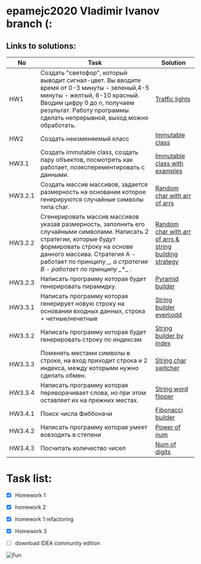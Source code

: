 # epamejc2020 Vladimir Ivanov branch (:

## Links to solutions:

| No | Task | Solution |
| ------ | ------ | ------ |
| HW1       | Создать "светофор", который выводит сигнал-цвет. Вы вводите время от 0-3 минуты - зеленый,4-5 минуты - желтый, 6-10 красный. Вводим цифру 0 до n, получаем результат. Работу программы сделать непрерывной, выход можно обработать. | [Traffic lights][HwTl] |
| HW2       | Создать неизменяемый класс | [Immutable class][HwIc] |
| HW3.1     | Создать immutable class, создать пару объектов, посмотреть как работает, поэксперементировать с данными. | [Immutable class with examples][HwIe] |
| HW3.2.1   | Создать массив массивов, задается размерность на основании которое генерируются случайные символы типа char. | [Random char with arr of arrs][HwCa] |
| HW3.2.2   | Сгенерировать массив массивов указав размерность, заполнить его случайными символами. Написать 2 стратегии, которые будут формировать строку на основе данного массива. Стратегия А - работает по принципу *_*_*, а стратегия B - работает по принципу _*_*_ . | [Random char with arr of arrs & string building strategy][HwCs] |
| HW3.2.3   | Написать программу которая будет генерировать пирамидку. | [Pyramid builder][HwPb] |
| HW3.3.1   | Написать программу которая генерирует новую строку на основании входных данных, строка + четные/нечетные | [String builder even\odd][HwEo] |
| HW3.3.2   | Написать программу которая будет генерировать строку по индексам | [String builder by index][HwSi] |
| HW3.3.3   | Поменять местами символы в строке, на вход приходит строка и 2 индекса, между которыми нужно сделать обмен. | [String char switcher][HwIs] |
| HW3.3.4   | Написать программу которая переворачивает слова, но при этом оставляет их на прежних местах. | [String word flipper][HwWf] |
| HW3.4.1   | Поиск числа Фиббоначи | [Fibonacci builder][HwFb] |
| HW3.4.2   | Написать программу которая умеет вовзодить в степени | [Power of num][HwPw] |
| HW3.4.3   | Посчитать количество чисел | [Num of digits][HwNd] |

# Task list:
- [x] Homework 1
- [x] homework 2
- [x] homework 1 refactoring
- [x] Homework 3
- [ ] download IDEA community edition


![Fun](https://img.icons8.com/doodle/192/000000/futurama-bender.png)

[HwTl]: <https://github.com/VLDRospuskov/epamejc2020/tree/Vladimir_Ivanov/com.epamejc.lessons/src/main/homeworks/homework1>
[HwIc]: <https://github.com/VLDRospuskov/epamejc2020/tree/Vladimir_Ivanov/com.epamejc.lessons/src/main/homeworks/homework2>
[HwIe]: <https://github.com/VLDRospuskov/epamejc2020/tree/Vladimir_Ivanov/com.epamejc.lessons/src/main/homeworks/Homework3/ImmutableClass>
[HwCa]: <https://github.com/VLDRospuskov/epamejc2020/tree/Vladimir_Ivanov/com.epamejc.lessons/src/main/homeworks/Homework3/RandomChar>
[HwCs]: <https://github.com/VLDRospuskov/epamejc2020/tree/Vladimir_Ivanov/com.epamejc.lessons/src/main/homeworks/Homework3/RandomCharToString>
[HwPb]: <https://github.com/VLDRospuskov/epamejc2020/tree/Vladimir_Ivanov/com.epamejc.lessons/src/main/homeworks/Homework3/PyramidBuilder>
[HwEo]: <https://github.com/VLDRospuskov/epamejc2020/tree/Vladimir_Ivanov/com.epamejc.lessons/src/main/homeworks/homework3/StringBuilderEvenOdd>
[HwSi]: <https://github.com/VLDRospuskov/epamejc2020/tree/Vladimir_Ivanov/com.epamejc.lessons/src/main/homeworks/homework3/StringBuilderByIndex>
[HwIs]: <https://github.com/VLDRospuskov/epamejc2020/tree/Vladimir_Ivanov/com.epamejc.lessons/src/main/homeworks/homework3/StringCharSwitcher>
[HwWf]: <https://github.com/VLDRospuskov/epamejc2020/tree/Vladimir_Ivanov/com.epamejc.lessons/src/main/homeworks/homework3/StringWordFlipper>
[HwFb]: <https://github.com/VLDRospuskov/epamejc2020/tree/Vladimir_Ivanov/com.epamejc.lessons/src/main/homeworks/homework3/FibonacciBuilder>
[HwPw]: <https://github.com/VLDRospuskov/epamejc2020/tree/Vladimir_Ivanov/com.epamejc.lessons/src/main/homeworks/homework3/PowerOfNum>
[HwNd]: <https://github.com/VLDRospuskov/epamejc2020/tree/Vladimir_Ivanov/com.epamejc.lessons/src/main/homeworks/homework3/NumOfDigits>

